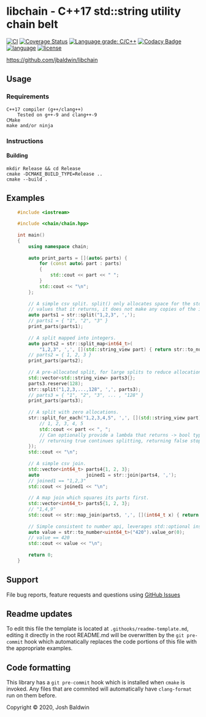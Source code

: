 # libchain - C++17 std::string utility chain belt

[![CI](https://github.com/jbaldwin/libchain/workflows/build/badge.svg)](https://github.com/jbaldwin/libchain/workflows/build/badge.svg)
[![Coverage Status](https://coveralls.io/repos/github/jbaldwin/libchain/badge.svg?branch=master)](https://coveralls.io/github/jbaldwin/libchain?branch=master)
[![Language grade: C/C++](https://img.shields.io/lgtm/grade/cpp/g/jbaldwin/libchain.svg?logo=lgtm&logoWidth=18)](https://lgtm.com/projects/g/jbaldwin/libchain/context:cpp)
[![Codacy Badge](https://app.codacy.com/project/badge/Grade/89a3474520bc4ee682f348c8b4b09cf8)](https://www.codacy.com/gh/jbaldwin/libchain/dashboard?utm_source=github.com&amp;utm_medium=referral&amp;utm_content=jbaldwin/libchain&amp;utm_campaign=Badge_Grade)
[![language][badge.language]][language]
[![license][badge.license]][license]

https://github.com/jbaldwin/libchain

## Usage

### Requirements
    C++17 compiler (g++/clang++)
        Tested on g++-9 and clang++-9
    CMake
    make and/or ninja

### Instructions

#### Building
    mkdir Release && cd Release
    cmake -DCMAKE_BUILD_TYPE=Release ..
    cmake --build .

## Examples

```C++
    #include <iostream>
    
    #include <chain/chain.hpp>
    
    int main()
    {
        using namespace chain;
    
        auto print_parts = [](auto& parts) {
            for (const auto& part : parts)
            {
                std::cout << part << " ";
            }
            std::cout << "\n";
        };
    
        // A simple csv split. split() only allocates space for the std::string_view
        // values that it returns, it does not make any copies of the input data.
        auto parts1 = str::split("1,2,3", ',');
        // parts1 = { "1", "2", "3" }
        print_parts(parts1);
    
        // A split mapped into integers.
        auto parts2 = str::split_map<int64_t>(
            "1,2,3", ',', [](std::string_view part) { return str::to_number<int64_t>(part).value_or(0); });
        // parts2 = { 1, 2, 3 }
        print_parts(parts2);
    
        // A pre-allocated split, for large splits to reduce allocations.
        std::vector<std::string_view> parts3{};
        parts3.reserve(128);
        str::split("1,2,3,...,128", ',', parts3);
        // parts3 = { "1", "2", "3", ... , "128" }
        print_parts(parts3);
    
        // A split with zero allocations.
        str::split_for_each("1,2,3,4,5", ',', [](std::string_view part) {
            // 1, 2, 3, 4, 5
            std::cout << part << ", ";
            // Can optionally provide a lambda that returns -> bool type,
            // returning true continues splitting, returning false stops splitting.
        });
        std::cout << "\n";
    
        // A simple csv join.
        std::vector<int64_t> parts4{1, 2, 3};
        auto                 joined1 = str::join(parts4, ',');
        // joined1 == "1,2,3"
        std::cout << joined1 << "\n";
    
        // A map join which squares its parts first.
        std::vector<int64_t> parts5{1, 2, 3};
        // "1,4,9"
        std::cout << str::map_join(parts5, ',', [](int64_t x) { return x * x; }) << "\n";
    
        // Simple consistent to number api, leverages std::optional instead of exceptions.
        auto value = str::to_number<uint64_t>("420").value_or(0);
        // value == 420
        std::cout << value << "\n";
    
        return 0;
    }
````

## Support

File bug reports, feature requests and questions using [GitHub Issues](https://github.com/jbaldwin/libchain/issues)

## Readme updates
To edit this file the template is located at `.githooks/readme-template.md`, editing it directly in the root README.md will be overwritten by the `git pre-commit` hook which automatically replaces the code portions of this file with the appropriate examples.

## Code formatting
This library has a `git pre-commit` hook which is installed when `cmake` is invoked.  Any files that are commited will automatically have `clang-format` run on them before.

Copyright © 2020, Josh Baldwin

[badge.language]: https://img.shields.io/badge/language-C%2B%2B17-yellow.svg
[badge.license]: https://img.shields.io/badge/license-MIT-blue

[language]: https://en.wikipedia.org/wiki/C%2B%2B17
[license]: https://en.wikipedia.org/wiki/MIT_License
